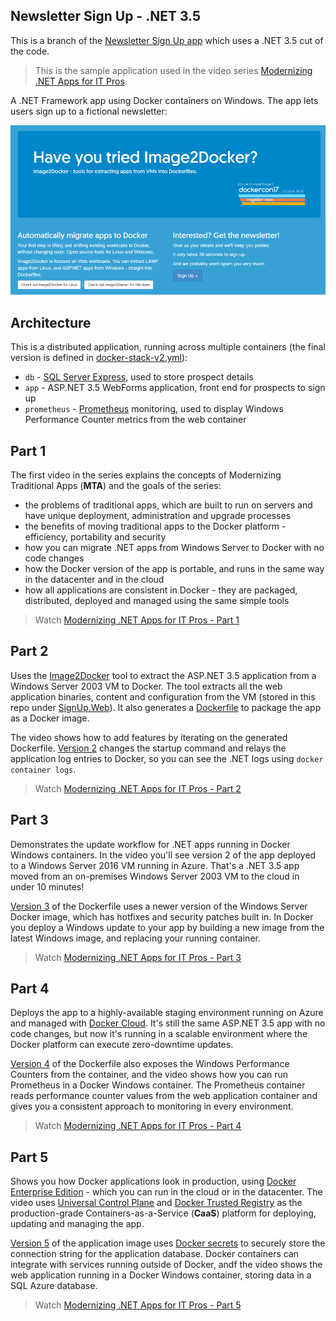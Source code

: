## Newsletter Sign Up - .NET 3.5

This is a branch of the [Newsletter Sign Up app](https://github.com/dockersamples/newsletter-signup) which uses a .NET 3.5 cut of the code. 

> This is the sample application used in the video series [Modernizing .NET Apps for IT Pros](https://dockr.ly/mta-itpro).

A .NET Framework app using Docker containers on Windows. The app lets users sign up to a fictional newsletter:

![SignUp homepage](img/signup-homepage.png)

## Architecture

This is a distributed application, running across multiple containers (the final version is defined in [docker-stack-v2.yml](app/part-4/docker-stack-v2.yml)):

- `db` - [SQL Server Express](https://store.docker.com/images/mssql-server-windows-express), used to store prospect details
- `app` - ASP.NET 3.5 WebForms application, front end for prospects to sign up
- `prometheus` - [Prometheus](https://prometheus.io) monitoring, used to display Windows Performance Counter metrics from the web container

## Part 1

The first video in the series explains the concepts of Modernizing Traditional Apps (**MTA**) and the goals of the series:

* the problems of traditional apps, which are built to run on servers and have unique deployment, administration and upgrade processes
* the benefits of moving traditional apps to the Docker platform - efficiency, portability and security
* how you can migrate .NET apps from Windows Server to Docker with no code changes
* how the Docker version of the app is portable, and runs in the same way in the datacenter and in the cloud
* how all applications are consistent in Docker - they are packaged, distributed, deployed and managed using the same simple tools

> Watch [Modernizing .NET Apps for IT Pros - Part 1](https://www.youtube.com/watch?v=gaJ9PzihAYw&index=1&list=PLkA60AVN3hh88hW4dJXMFIGmTQ4iDBVBp)

## Part 2

Uses the [Image2Docker](https://github.com/docker/communitytools-image2docker-win) tool to extract the ASP.NET 3.5 application from a Windows Server 2003 VM to Docker. The tool extracts all the web application binaries, content and configuration from the VM (stored in this repo under [SignUp.Web](docker/web/SignUp.Web)). It also generates a [Dockerfile](docker/web/Dockerfile.v1) to package the app as a Docker image.

The video shows how to add features by iterating on the generated Dockerfile. [Version 2](docker/web/Dockerfile.v2) changes the startup command and relays the application log entries to Docker, so you can see the .NET logs using `docker container logs`.

> Watch [Modernizing .NET Apps for IT Pros - Part 2](https://www.youtube.com/watch?v=7rNTYslgJdQ&index=2&list=PLkA60AVN3hh88hW4dJXMFIGmTQ4iDBVBp)

## Part 3

Demonstrates the update workflow for .NET apps running in Docker Windows containers. In the video you'll see version 2 of the app deployed to a Windows Server 2016 VM running in Azure. That's a .NET 3.5 app moved from an on-premises Windows Server 2003 VM to the cloud in under 10 minutes!

[Version 3](docker/web/Dockerfile.v3) of the Dockerfile uses a newer version of the Windows Server Docker image, which has hotfixes and security patches built in. In Docker you deploy a Windows update to your app by building a new image from the latest Windows image, and replacing your running container. 

> Watch [Modernizing .NET Apps for IT Pros - Part 3](https://www.youtube.com/watch?v=G6txVNk-Q-s&index=3&list=PLkA60AVN3hh88hW4dJXMFIGmTQ4iDBVBp)

## Part 4

Deploys the app to a highly-available staging environment running on Azure and managed with [Docker Cloud](https://cloud.docker.com). It's still the same ASP.NET 3.5 app with no code changes, but now it's running in a scalable environment where the Docker platform can execute zero-downtime updates.

[Version 4](docker/web/Dockerfile.v4) of the Dockerfile also exposes the Windows Performance Counters from the container, and the video shows how you can run Prometheus in a Docker Windows container. The Prometheus container reads performance counter values from the web application container and gives you a consistent approach to monitoring in every environment.

> Watch [Modernizing .NET Apps for IT Pros - Part 4](https://www.youtube.com/watch?v=lPjO6My2NLE&index=4&list=PLkA60AVN3hh88hW4dJXMFIGmTQ4iDBVBp)

## Part 5

Shows you how Docker applications look in production, using [Docker Enterprise Edition](https://www.docker.com/enterprise-edition) - which you can run in the cloud or in the datacenter. The video uses [Universal Control Plane](https://docs.docker.com/datacenter/ucp/2.2/guides/) and [Docker Trusted Registry](https://docs.docker.com/datacenter/dtr/2.3/guides/) as the production-grade Containers-as-a-Service (**CaaS**) platform for deploying, updating and managing the app.

[Version 5](docker/web/Dockerfile.v5) of the application image uses [Docker secrets](https://docs.docker.com/engine/swarm/secrets/) to securely store the connection string for the application database. Docker containers can integrate with services running outside of Docker, andf the video shows the web application running in a Docker Windows container, storing data in a SQL Azure database.

> Watch [Modernizing .NET Apps for IT Pros - Part 5](https://www.youtube.com/watch?v=f288C_Vqkx4&index=5&list=PLkA60AVN3hh88hW4dJXMFIGmTQ4iDBVBp)

